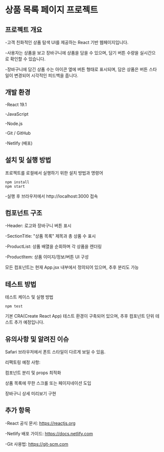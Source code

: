 # 상품 목록 페이지 프로젝트

## 프로젝트 개요

-고객 친화적인 상품 탐색 UI를 제공하는 React 기반 웹페이지입니다.

-사용자는 상품을 보고 장바구니에 상품을 담을 수 있으며, 담기 버튼 수량을 실시간으로 확인할 수 있습니다.

-장바구니에 담긴 상품 수는 아이콘 옆에 버튼 형태로 표시되며, 담은 상품은 버튼 스타일이 변경되어 시각적인 피드백을 줍니다.


## 개발 환경

-React 19.1

-JavaScript

-Node.js

-Git / GitHub

-Netlify (배포)

## 설치 및 실행 방법

프로젝트를 로컬에서 실행하기 위한 설치 방법과 명령어

```
npm install
npm start
```
-실행 후 브라우저에서 http://localhost:3000 접속

## 컴포넌트 구조


-Header:	로고와 장바구니 버튼 표시

-SectionTitle:	"상품 목록" 제목과 총 상품 수 표시

-ProductList:	상품 배열을 순회하며 각 상품을 렌더링

-ProductItem:	상품 이미지/정보/버튼 UI 구성

모든 컴포넌트는 현재 App.jsx 내부에서 정의되어 있으며, 추후 분리도 가능

## 테스트 방법

테스트 케이스 및 실행 방법
```
npm test
```
기본 CRA(Create React App) 테스트 환경이 구축되어 있으며, 추후 컴포넌트 단위 테스트 추가 예정입니다.

## 유의사항 및 알려진 이슈

Safari 브라우저에서 폰트 스타일이 다르게 보일 수 있음.

리팩토링 예정 사항:

컴포넌트 분리 및 props 최적화

상품 목록에 무한 스크롤 또는 페이지네이션 도입

장바구니 상세 미리보기 구현

## 추가 항목

-React 공식 문서: https://reactjs.org

-Netlify 배포 가이드: https://docs.netlify.com

-Git 사용법: https://git-scm.com
